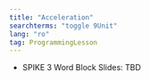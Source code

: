 ```yaml
---
title: "Acceleration"
searchterms: "toggle 9Unit"
lang: "ro"
tag: ProgrammingLesson
---
```

 <ul>
 <li class="ng-binding">SPIKE 3 Word Block Slides:
TBD
 </li>
 </ul>
